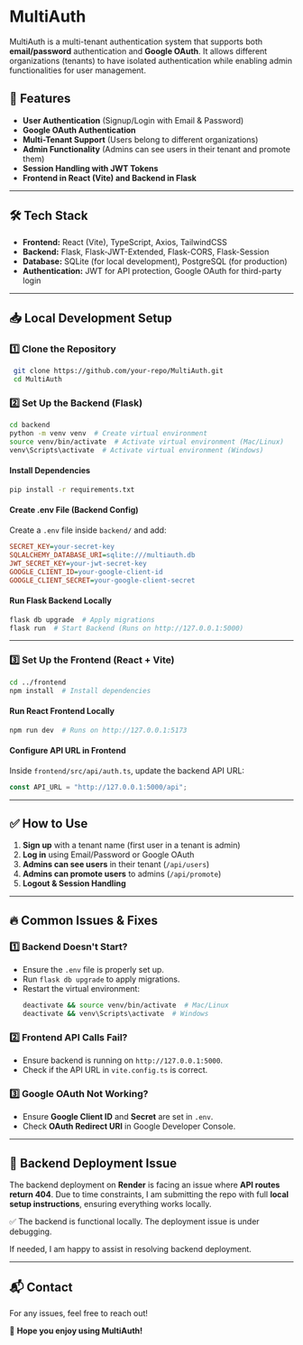 # MultiAuth

MultiAuth is a multi-tenant authentication system that supports both **email/password** authentication and **Google OAuth**. It allows different organizations (tenants) to have isolated authentication while enabling admin functionalities for user management.

## 🚀 Features
- **User Authentication** (Signup/Login with Email & Password)
- **Google OAuth Authentication**
- **Multi-Tenant Support** (Users belong to different organizations)
- **Admin Functionality** (Admins can see users in their tenant and promote them)
- **Session Handling with JWT Tokens**
- **Frontend in React (Vite) and Backend in Flask**

---

## 🛠️ Tech Stack
- **Frontend:** React (Vite), TypeScript, Axios, TailwindCSS
- **Backend:** Flask, Flask-JWT-Extended, Flask-CORS, Flask-Session
- **Database:** SQLite (for local development), PostgreSQL (for production)
- **Authentication:** JWT for API protection, Google OAuth for third-party login

---

## 📥 Local Development Setup

### 1️⃣ **Clone the Repository**
```sh
 git clone https://github.com/your-repo/MultiAuth.git
 cd MultiAuth
```

### 2️⃣ **Set Up the Backend** (Flask)
```sh
cd backend
python -m venv venv  # Create virtual environment
source venv/bin/activate  # Activate virtual environment (Mac/Linux)
venv\Scripts\activate  # Activate virtual environment (Windows)
```

#### **Install Dependencies**
```sh
pip install -r requirements.txt
```

#### **Create .env File** (Backend Config)
Create a `.env` file inside `backend/` and add:
```ini
SECRET_KEY=your-secret-key
SQLALCHEMY_DATABASE_URI=sqlite:///multiauth.db
JWT_SECRET_KEY=your-jwt-secret-key
GOOGLE_CLIENT_ID=your-google-client-id
GOOGLE_CLIENT_SECRET=your-google-client-secret
```

#### **Run Flask Backend Locally**
```sh
flask db upgrade  # Apply migrations
flask run  # Start Backend (Runs on http://127.0.0.1:5000)
```

---

### 3️⃣ **Set Up the Frontend** (React + Vite)
```sh
cd ../frontend
npm install  # Install dependencies
```

#### **Run React Frontend Locally**
```sh
npm run dev  # Runs on http://127.0.0.1:5173
```

#### **Configure API URL in Frontend**
Inside `frontend/src/api/auth.ts`, update the backend API URL:
```ts
const API_URL = "http://127.0.0.1:5000/api";
```

---

## ✅ How to Use
1. **Sign up** with a tenant name (first user in a tenant is admin)
2. **Log in** using Email/Password or Google OAuth
3. **Admins can see users** in their tenant (`/api/users`)
4. **Admins can promote users** to admins (`/api/promote`)
5. **Logout & Session Handling**

---

## 🔥 Common Issues & Fixes

### **1️⃣ Backend Doesn't Start?**
- Ensure the `.env` file is properly set up.
- Run `flask db upgrade` to apply migrations.
- Restart the virtual environment:
  ```sh
  deactivate && source venv/bin/activate  # Mac/Linux
  deactivate && venv\Scripts\activate  # Windows
  ```

### **2️⃣ Frontend API Calls Fail?**
- Ensure backend is running on `http://127.0.0.1:5000`.
- Check if the API URL in `vite.config.ts` is correct.

### **3️⃣ Google OAuth Not Working?**
- Ensure **Google Client ID** and **Secret** are set in `.env`.
- Check **OAuth Redirect URI** in Google Developer Console.

---

## 📌 **Backend Deployment Issue**

The backend deployment on **Render** is facing an issue where **API routes return 404**. Due to time constraints, I am submitting the repo with full **local setup instructions**, ensuring everything works locally.

✅ The backend is functional locally. The deployment issue is under debugging.

If needed, I am happy to assist in resolving backend deployment.

---

## 📬 Contact
For any issues, feel free to reach out!

🚀 **Hope you enjoy using MultiAuth!**

